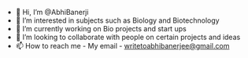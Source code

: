 - 👋 Hi, I’m @AbhiBanerji
- 👀 I’m interested in subjects such as Biology and Biotechnology
- 🌱 I’m currently working on Bio projects and start ups
- 💞️ I’m looking to collaborate with people on certain projects and ideas
- 📫 How to reach me - My email - writetoabhibanerjee@gmail.com

<!---
AbhiBanerji/AbhiBanerji is a ✨ special ✨ repository because its `README.md` (this file) appears on your GitHub profile.
You can click the Preview link to take a look at your changes.
--->
